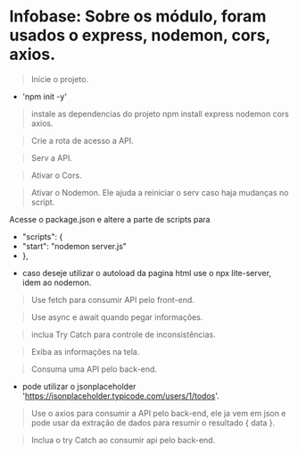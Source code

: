 

# Infobase: Sobre os módulo, foram usados o express, nodemon, cors, axios.  
> Inicie o projeto.
- 'npm init -y' 

> instale as dependencias do projeto npm install express nodemon cors axios. 

> Crie a rota de acesso a API.

> Serv a API.

> Ativar o Cors.

> Ativar o Nodemon. Ele ajuda a reiniciar o serv caso haja mudanças no script.

  Acesse o package.json e altere a parte de scripts para
- "scripts": {
-    "start": "nodemon server.js"
-   },

* caso deseje utilizar o autoload da pagina html use o npx lite-server, idem ao nodemon.

> Use fetch para consumir API pelo front-end.

> Use async e await quando pegar informações.

> inclua Try Catch para controle de inconsistências.

> Exiba as informações na tela.

> Consuma uma API pelo back-end.
- pode utilizar o jsonplaceholder 'https://jsonplaceholder.typicode.com/users/1/todos'.

> Use o axios para consumir a API pelo back-end, ele ja vem em json e pode usar da extração de dados para resumir o resultado { data }.

> Inclua o try Catch ao consumir api pelo back-end.
